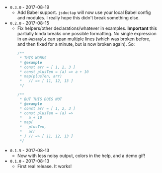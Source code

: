* `0.3.0` - 2017-08-19
  * Add Babel support. `jsdoctap` will now use your local Babel config and
    modules. I really hope this didn't break something else.
* `0.2.0` - 2017-08-15
  * Fix helpers/other declarations/whatever in examples. **Important** this
    partially kinda breaks one possible formatting. No single expression in an
    `@example` can span multiple lines (which was broken before, and then fixed
    for a minute, but is now broken again). So:
    ```javascript
    /**
     * THIS WORKS
     * @example
     * const arr = [ 1, 2, 3 ]
     * const plusTen = (a) => a + 10
     * map(plusTen, arr)
     *   // => [ 11, 12, 13 ]
     */

    /**
     * BUT THIS DOES NOT
     * @example
     * const arr = [ 1, 2, 3 ]
     * const plusTen = (a) =>
     *   a + 10
     * map(
     *   plusTen,
     *   arr
     * ) // => [ 11, 12, 13 ]
     */
    ```
* `0.1.5` - 2017-08-13
  * Now with less noisy output, colors in the help, and a demo gif!
* `0.1.0` - 2017-08-13
  * First real release. It works!

